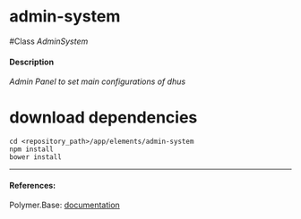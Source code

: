 admin-system
=========


#Class
*AdminSystem*

#### Description
*Admin Panel to set main configurations of dhus*

# download dependencies
```
cd <repository_path>/app/elements/admin-system
npm install
bower install
```

____________
#### References:
Polymer.Base: [documentation](http://polymer.github.io/polymer/)



